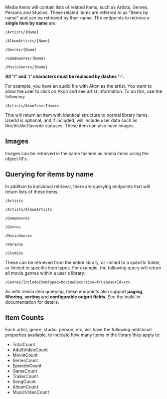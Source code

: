 Media items will contain lists of related items, such as Artists, Genres, Persons and Studios. These related items are referred to as "items by name" and can be retrieved by their name. The endpoints to retrieve a **single item by name** are:

`/Artists/{Name}`

`/AlbumArtists/{Name}`

`/Genres/{Name}`

`/GameGenres/{Name}`

`/MusicGenres/{Name}`

**All '?' and '/' characters must be replaced by dashes '-'.**

For example, you have an audio file with Akon as the artist. You want to allow the user to click on Akon and see artist information. To do this, use the following:

`/Artists/Akon?userId=xxx`

This will return an item with identical structure to normal library items. UserId is optional, and if included, will include user data such as like/dislike/favorite statuses. These item can also have images.

## Images

Images can be retrieved in the same fashion as media items using the object Id's.

## Querying for items by name

In addition to individual retrieval, there are querying endpoints that will return lists of these items. 

`/Artists`

`/Artists/AlbumArtists`

`/GameGenres`

`/Genres`

`/MusicGenres`

`/Persons`

`/Studios`

These can be retrieved from the entire library, or limited to a specific folder, or limited to specific item types. For example, the following query will return all movie genres within a user's library:

`/Genres?IncludeItemTypes=Movie&Recursive=true&userId=xxx`

As with media item querying, these endpoints also support **paging**, **filtering**, **sorting** and **configurable output fields**. See the build-in documentation for details.

## Item Counts
Each artist, genre, studio, person, etc, will have the following additional properties available, to indicate how many items in the library they apply to:

* TotalCount
* AdultVideoCount
* MovieCount
* SeriesCount
* EpisodeCount
* GameCount
* TrailerCount
* SongCount
* AlbumCount
* MusicVideoCount

